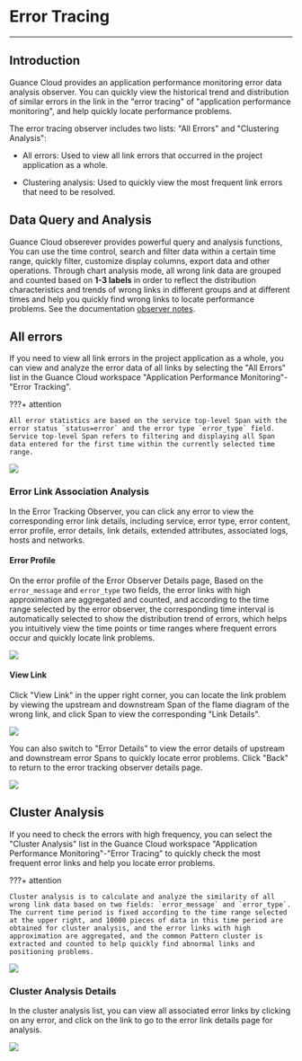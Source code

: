 # Error Tracing
---

## Introduction

Guance Cloud provides an application performance monitoring error data analysis observer. You can quickly view the historical trend and distribution of similar errors in the link in the "error tracing" of "application performance monitoring", and help quickly locate performance problems.

The error tracing observer includes two lists: "All Errors" and "Clustering Analysis":

- All errors: Used to view all link errors that occurred in the project application as a whole.

- Clustering analysis: Used to quickly view the most frequent link errors that need to be resolved.

## Data Query and Analysis

Guance Cloud obserever provides powerful query and analysis functions, You can use the time control, search and filter data within a certain time range, quickly filter, customize display columns, export data and other operations. Through chart analysis mode, all wrong link data are grouped and counted based on **1-3 labels** in order to reflect the distribution characteristics and trends of wrong links in different groups and at different times and help you quickly find wrong links to locate performance problems. See the documentation [observer notes](../getting-started/necessary-for-beginners/explorer-search.md).

## All errors

If you need to view all link errors in the project application as a whole, you can view and analyze the error data of all links by selecting the "All Errors" list in the Guance Cloud workspace "Application Performance Monitoring"-"Error Tracking".

???+ attention

    All error statistics are based on the service top-level Span with the error status `status=error` and the error type `error_type` field. Service top-level Span refers to filtering and displaying all Span data entered for the first time within the currently selected time range.

![](img/1.apm_error_12.png)

### Error Link Association Analysis

In the Error Tracking Observer, you can click any error to view the corresponding error link details, including service, error type, error content, error profile, error details, link details, extended attributes, associated logs, hosts and networks.

#### Error Profile

On the error profile of the Error Observer Details page, Based on the `error_message` and `error_type` two fields, the error links with high approximation are aggregated and counted, and according to the time range selected by the error observer, the corresponding time interval is automatically selected to show the distribution trend of errors, which helps you intuitively view the time points or time ranges where frequent errors occur and quickly locate link problems.

![](img/1.apm_error_11.1.png)



#### View Link

Click "View Link" in the upper right corner, you can locate the link problem by viewing the upstream and downstream Span of the flame diagram of the wrong link, and click Span to view the corresponding "Link Details".

![](img/1.apm_error_13.png)

You can also switch to "Error Details" to view the error details of upstream and downstream error Spans to quickly locate error problems. Click "Back" to return to the error tracking observer details page.

![](img/1.apm_error_14.png)

## Cluster Analysis

If you need to check the errors with high frequency, you can select the "Cluster Analysis" list in the Guance Cloud workspace "Application Performance Monitoring"-"Error Tracing" to quickly check the most frequent error links and help you locate error problems.

???+ attention

    Cluster analysis is to calculate and analyze the similarity of all wrong link data based on two fields: `error_message` and `error_type`. The current time period is fixed according to the time range selected at the upper right, and 10000 pieces of data in this time period are obtained for cluster analysis, and the error links with high approximation are aggregated, and the common Pattern cluster is extracted and counted to help quickly find abnormal links and positioning problems.

![](img/1.apm_error_10.0.png)



### Cluster Analysis Details

In the cluster analysis list, you can view all associated error links by clicking on any error, and click on the link to go to the error link details page for analysis.

![](img/1.apm_error_10.png)

